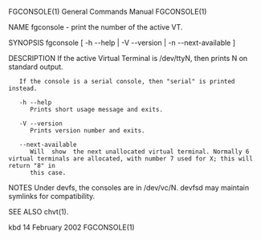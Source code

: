 FGCONSOLE(1)							    General Commands Manual							  FGCONSOLE(1)

NAME
       fgconsole - print the number of the active VT.

SYNOPSIS
       fgconsole [ -h --help | -V --version | -n --next-available ]

DESCRIPTION
       If the active Virtual Terminal is /dev/ttyN, then prints N on standard output.

       If the console is a serial console, then "serial" is printed instead.

       -h --help
	      Prints short usage message and exits.

       -V --version
	      Prints version number and exits.

       --next-available
	      Will  show  the next unallocated virtual terminal. Normally 6 virtual terminals are allocated, with number 7 used for X; this will return "8" in
	      this case.

NOTES
       Under devfs, the consoles are in /dev/vc/N.  devfsd may maintain symlinks for compatibility.

SEE ALSO
       chvt(1).

kbd								       14 February 2002								  FGCONSOLE(1)
